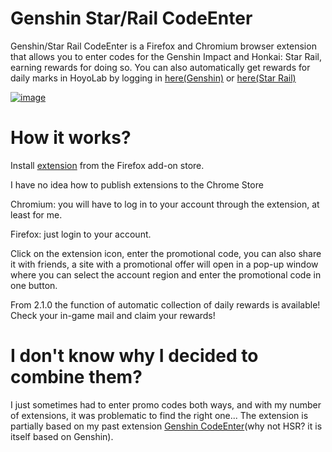 # Genshin Star/Rail CodeEnter
Genshin/Star Rail CodeEnter is a Firefox and Chromium browser extension that allows you to enter codes for the Genshin Impact and Honkai: Star Rail, earning rewards for doing so. You can also automatically get rewards for daily marks in HoyoLab by logging in [here(Genshin)](https://act.hoyolab.com/ys/event/signin-sea-v3/index.html?act_id=e202102251931481) or [here(Star Rail)](https://act.hoyolab.com/bbs/event/signin/hkrpg/index.html?act_id=e202303301540311)

[![image](https://github.com/Kajitsy/Genshin-Star-Rail-CodeEntter/assets/94784342/ee14fb98-b057-4fc3-8769-8fcf3967396e)](https://addons.mozilla.org/firefox/addon/genshin-star-rail-codeentter/)


# How it works?
Install [extension](https://addons.mozilla.org/firefox/addon/genshin-star-rail-codeentter/) from the Firefox add-on store.

I have no idea how to publish extensions to the Chrome Store

Chromium: you will have to log in to your account through the extension, at least for me.

Firefox: just login to your account.

Click on the extension icon, enter the promotional code, you can also share it with friends, a site with a promotional offer will open in a pop-up window where you can select the account region and enter the promotional code in one button.

From 2.1.0 the function of automatic collection of daily rewards is available!
Check your in-game mail and claim your rewards!
# I don't know why I decided to combine them?
I just sometimes had to enter promo codes both ways, and with my number of extensions, it was problematic to find the right one...
The extension is partially based on my past extension [Genshin CodeEnter](https://github.com/Kajitsy/Genshin-CodeEnter)(why not HSR? it is itself based on Genshin).
